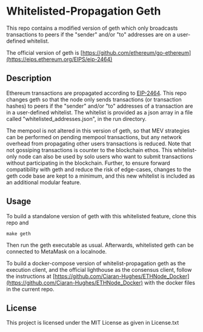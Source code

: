# Whitelisted-Propagation Geth 

This repo contains a modified version of geth which only broadcasts transactions to peers if the "sender" and/or "to" addresses are on a user-defined whitelist. 

The official version of geth is [https://github.com/ethereum/go-ethereum](https://eips.ethereum.org/EIPS/eip-2464)

## Description

Ethereum transactions are propagated according to [EIP-2464](https://eips.ethereum.org/EIPS/eip-2464). This repo changes geth so that the node only sends transactions (or transaction hashes) to peers if the "sender" and/or "to" addresses of a transaction are in a user-defined whitelist. The whitelist is provided as a json array in a file called "whitelisted_addresses.json", in the run directory. 

The mempool is not altered in this version of geth, so that MEV strategies can be performed on pending mempool transactions, but any network overhead from propagating other users transactions is reduced. Note that not gossiping transactions is counter to the blockchain ethos. This whitelist-only node can also be used by solo users who want to submit transactions without participating in the blockchain. Further, to ensure forward compatibility with geth and reduce the risk of edge-cases, changes to the geth code base are kept to a minimum, and this new whitelist is included as an additional modular feature. 


## Usage 

To build a standalone version of geth with this whitelisted feature, clone this repo and
```
make geth 
```

Then run the geth executable as usual. Afterwards, whitelisted geth can be connected to MetaMask on a localnode. 

To build a docker-compose version of whitelist-propagation geth as the execution client, and the official lighthouse as the consensus client, follow the instructions at [https://github.com/Ciaran-Hughes/ETHNode_Docker](https://github.com/Ciaran-Hughes/ETHNode_Docker) with the docker files in the current repo. 

<!--If running in docker, put the whitelisted_address.json in the docker persistent directory where geth is run. The docker-compose is run as usual. -->


## License

This project is licensed under the MIT License as given in License.txt
